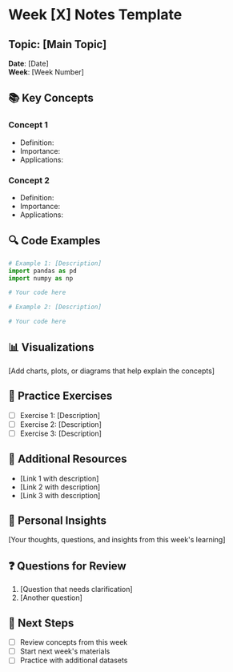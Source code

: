 # Week [X] Notes Template

## Topic: [Main Topic]

**Date**: [Date]  
**Week**: [Week Number]

## 📚 Key Concepts

### Concept 1
- Definition: 
- Importance:
- Applications:

### Concept 2
- Definition:
- Importance:
- Applications:

## 🔍 Code Examples

```python
# Example 1: [Description]
import pandas as pd
import numpy as np

# Your code here
```

```python
# Example 2: [Description]

# Your code here
```

## 📊 Visualizations
[Add charts, plots, or diagrams that help explain the concepts]

## 🎯 Practice Exercises
- [ ] Exercise 1: [Description]
- [ ] Exercise 2: [Description]
- [ ] Exercise 3: [Description]

## 🔗 Additional Resources
- [Link 1 with description]
- [Link 2 with description]
- [Link 3 with description]

## 💭 Personal Insights
[Your thoughts, questions, and insights from this week's learning]

## ❓ Questions for Review
1. [Question that needs clarification]
2. [Another question]

## 📝 Next Steps
- [ ] Review concepts from this week
- [ ] Start next week's materials
- [ ] Practice with additional datasets